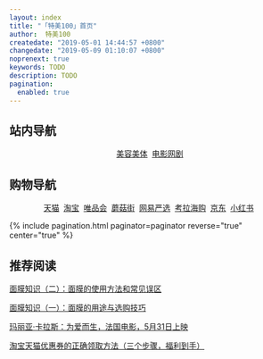 ```yaml
---
layout: index
title: "「特美100」首页"
author:  特美100
createdate: "2019-05-01 14:44:57 +0800"
changedate: "2019-05-09 01:10:07 +0800"
noprenext: true
keywords: TODO
description: TODO
pagination:
  enabled: true
---
```


## 站内导航

<div style="text-align:center">

<a href="/beauty/">美容美体</a>&nbsp;
<a href="/movie/">电影网剧</a>

</div>

## 购物导航

<div style="text-align:center">

<a target="_blank" href="https://www.tmall.com">天猫</a>&nbsp;
<a target="_blank" href="https://www.taobao.com">淘宝</a>&nbsp;
<a target="_blank" href="https://www.vip.com/">唯品会</a>&nbsp;
<a target="_blank" href="https://www.mogu.com/">蘑菇街</a>&nbsp;
<a target="_blank" href="https://c.duomai.com/track.php?k=WYppWas1DZpVXZmcDOwMTPklWYmAjMzUjMy0DZp9VZ0l2cmYiRyUSbvNmLzYTMuU3b5ZkMlYkMlE0MlAHd0hWP0Zibj9">网易严选</a>&nbsp;
<a target="_blank" href="https://c.duomai.com/track.php?k=j9WYppWas1DZpVXZmczM3ETPklWYmAjMzUjMy0DZp9VZ0l2cmYiJGJTJt92YuEGbvF2auc3d3ZkMlYkMlE0MlAHd0hWP0Zib">考拉海购</a>&nbsp;
<a target="_blank" href="https://c.duomai.com/track.php?site_id=224482&lid=4193&aid=61&euid=lijiaocn&t=http%3A%2F%2Fwww.360buy.com%2F">京东</a>&nbsp;
<a target="_blank" href="https://www.xiaohongshu.com/explore">小红书</a>&nbsp;

</div>

{% include pagination.html paginator=paginator reverse="true" center="true" %}

## 推荐阅读

[面膜知识（二）：面膜的使用方法和常见误区](https://www.temei100.com/beauty/cosmetics/2019/05/29/mian-mo-zhi-shi-2/)

[面膜知识（一）：面膜的用途与选购技巧](https://www.temei100.com/beauty/cosmetics/2019/05/25/mian-mo-zhi-shi-1/)

[玛丽亚·卡拉斯：为爱而生，法国电影，5月31日上映](https://www.temei100.com/movie/drama/2019/05/26/maria-by-callas/)

[淘宝天猫优惠券的正确领取方法（三个步骤，福利到手）](https://mp.weixin.qq.com/s/NKbW-oHFlvAMwP9D6F0X0Q)
